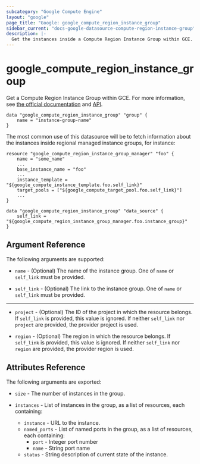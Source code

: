 ```yaml
---
subcategory: "Google Compute Engine"
layout: "google"
page_title: "Google: google_compute_region_instance_group"
sidebar_current: "docs-google-datasource-compute-region-instance-group"
description: |-
  Get the instances inside a Compute Region Instance Group within GCE.
---
```


# google\_compute\_region\_instance\_group

Get a Compute Region Instance Group within GCE.
For more information, see [the official documentation](https://cloud.google.com/compute/docs/instance-groups/distributing-instances-with-regional-instance-groups) and [API](https://cloud.google.com/compute/docs/reference/latest/regionInstanceGroups).

```
data "google_compute_region_instance_group" "group" {
	name = "instance-group-name"
}
```

The most common use of this datasource will be to fetch information about the instances inside regional managed instance groups, for instance:

```
resource "google_compute_region_instance_group_manager" "foo" {
	name = "some_name"
    ...
	base_instance_name = "foo"
    ...
	instance_template = "${google_compute_instance_template.foo.self_link}"
	target_pools = ["${google_compute_target_pool.foo.self_link}"]
    ...
}

data "google_compute_region_instance_group" "data_source" {
	self_link = "${google_compute_region_instance_group_manager.foo.instance_group}"
}

```

## Argument Reference

The following arguments are supported:

* `name` - (Optional) The name of the instance group.  One of `name` or `self_link` must be provided.

* `self_link` - (Optional) The link to the instance group.  One of `name` or `self_link` must be provided.

- - -

* `project` - (Optional) The ID of the project in which the resource belongs.
    If `self_link` is provided, this value is ignored.  If neither `self_link`
    nor `project` are provided, the provider project is used.

* `region` - (Optional) The region in which the resource belongs.  If `self_link`
    is provided, this value is ignored.  If neither `self_link` nor `region` are
    provided, the provider region is used.

## Attributes Reference

The following arguments are exported:

* `size` - The number of instances in the group.

* `instances` - List of instances in the group, as a list of resources, each containing:
    * `instance` - URL to the instance.
    * `named_ports` - List of named ports in the group, as a list of resources, each containing:
        * `port` - Integer port number
        * `name` - String port name
    * `status` - String description of current state of the instance.
